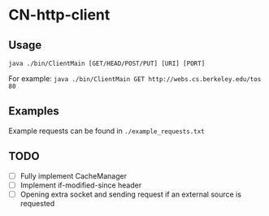 # CN-http-client

## Usage
`java ./bin/ClientMain [GET/HEAD/POST/PUT] [URI] [PORT]`

For example:
`java ./bin/ClientMain GET http://webs.cs.berkeley.edu/tos 80`

## Examples
Example requests can be found in `./example_requests.txt`

## TODO
- [ ] Fully implement CacheManager
- [ ] Implement if-modified-since header
- [ ] Opening extra socket and sending request if an external source is requested
